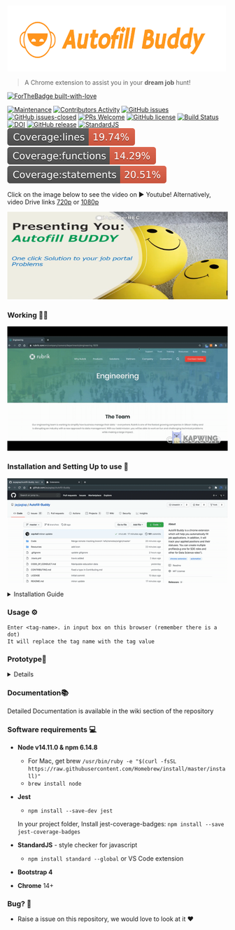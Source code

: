 <p>
    <img height=150 width=500 alt="logo here" src="https://raw.githubusercontent.com/jayjagtap/Autofill-Buddy/master/Resources/Images/logo.png"/>
    <blockquote>A Chrome extension to assist you in your <b>dream job</b> hunt!</blockquote>
</p>

[![ForTheBadge built-with-love](http://ForTheBadge.com/images/badges/built-with-love.svg)](https://GitHub.com/ssp4all/)

[![Maintenance](https://img.shields.io/badge/Maintained%3F-yes-green.svg)](https://GitHub.com/jayjagtap/Autofill-Buddy/graphs/commit-activity) [![Contributors Activity](https://img.shields.io/github/commit-activity/m/jayjagtap/Autofill-Buddy)](https://github.com/jayjagtap/Autofill-Buddy/pulse) [![GitHub issues](https://img.shields.io/github/issues/jayjagtap/Autofill-Buddy.svg)](https://github.com/jayjagtap/Autofill-Buddy/issues/) [![GitHub issues-closed](https://img.shields.io/github/issues-closed/jayjagtap/Autofill-Buddy.svg)](https://https://github.com/jayjagtap/Autofill-Buddy/issues?q=is%3Aissue+is%3Aclosed) [![PRs Welcome](https://img.shields.io/badge/PRs-welcome-brightgreen.svg?style=flat-square)](http://makeapullrequest.com) [![GitHub license](https://img.shields.io/github/license/Naereen/StrapDown.js.svg)](https://github.com/Naereen/StrapDown.js/blob/master/LICENSE) [![Build Status](https://travis-ci.com/jayjagtap/Autofill-Buddy.svg?branch=master)](https://travis-ci.com/github/jayjagtap/Autofill-Buddy) [![DOI](https://zenodo.org/badge/293880374.svg)](https://zenodo.org/badge/latestdoi/293880374) [![GitHub release](https://img.shields.io/github/release/jayjagtap/Autofill-Buddy.svg)](https://GitHub.com/jayjagtap/Autofill-Buddy/releases/) [![StandardJS](https://img.shields.io/badge/StyleChecker-StandardJS-purple.svg)](https://standardjs.com/) ![Coverage lines](https://raw.githubusercontent.com/jayjagtap/Autofill-Buddy/master/Code/coverage/badge-lines.svg) ![Coverage Functions](https://raw.githubusercontent.com/jayjagtap/Autofill-Buddy/master/Code/coverage/badge-functions.svg) ![Coverage Statement](https://raw.githubusercontent.com/jayjagtap/Autofill-Buddy/master/Code/coverage/badge-statements.svg)



<p> 

Click on the image below to see the video on ▶️ Youtube!  Alternatively, video Drive links [720p](https://drive.google.com/file/d/1MLowTYHlZKbeY0d82yjHUKPnBAssRBA5/view?usp=sharing) or [1080p](https://drive.google.com/file/d/1OxoCkMK3PhX8sMYNUHoRRzcCfGae-zqU/view?usp=sharing)

</p>

<a  href="https://youtu.be/BZmXUMSAnfc"><img height=200 width=600 src="https://raw.githubusercontent.com/jayjagtap/Autofill-Buddy/master/Resources/Images/thumbnail.png"/></a>


### Working 👨‍💻
![Autofill-Buddy-working](https://raw.githubusercontent.com/jayjagtap/Autofill-Buddy/master/Resources/Images/working.gif)

### Installation and Setting Up to use 🙋
![Autofill-Buddy-installation](https://raw.githubusercontent.com/jayjagtap/Autofill-Buddy/master/Resources/Images/autofill-buddy.gif)
<details>
<summary>Installation Guide</summary>

- ``` git clone https://github.com/jayjagtap/Autofill-Buddy.git```
- Go to ```chrome://extensions/```
- Select Load Unpacked  
    <img src="https://raw.githubusercontent.com/jayjagtap/Autofill-Buddy/master/Resources/Images/Load_unpacked.png" alt="load-unpacked"/>

- Add cloned project repository 
    <img src="https://raw.githubusercontent.com/jayjagtap/Autofill-Buddy/master/Resources/Images/Choose_folder.png" alt="choose-folder"/>
- Chrome Extension now will be added to Google Chrome
</details>

### Usage ⚙️
    Enter <tag-name>. in input box on this browser (remember there is a dot)
    It will replace the tag name with the tag value
### Prototype📱
<details>
<img src="https://raw.githubusercontent.com/jayjagtap/Autofill-Buddy/master/Resources/Images/prototype-1.png" height="500px" width="350px"/>
</details>


### Documentation📚
Detailed Documentation is available in the wiki section of the repository

### Software requirements 💻
- <b>Node v14.11.0 & npm 6.14.8</b>
    - For Mac, get brew
    `/usr/bin/ruby -e "$(curl -fsSL https://raw.githubusercontent.com/Homebrew/install/master/install)"`
    - `brew install node`

- <b>Jest</b>
    - `npm install --save-dev jest`
    
    In your project folder, Install jest-coverage-badges: `npm install --save jest-coverage-badges`
    
- <b>StandardJS</b> - style checker for javascript 
    - `npm install standard --global` or VS Code extension 

- <b>Bootstrap 4</b>
- <b>Chrome</b> 14+

### Bug? 🐛
- Raise a issue on this repository, we would love to look at it ❤️
